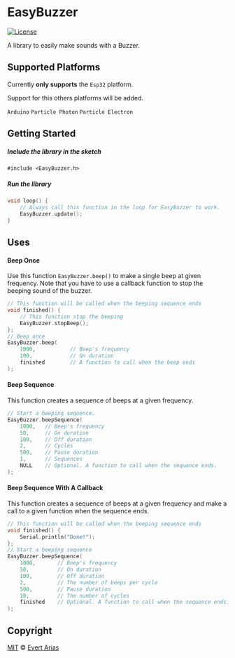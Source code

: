 # EasyBuzzer
[![License](http://img.shields.io/:license-mit-blue.svg)](http://doge.mit-license.org)

A library to easily make sounds with a Buzzer.



## Supported Platforms

Currently **only supports** the `Esp32` platform. 

Support for this others platforms will be added. 

 `Arduino`  `Particle Photon`  `Particle Electron`

## Getting Started

##### Include the library in the sketch

`#include <EasyBuzzer.h>`

##### Run the library

``` c++
void loop() {
	// Always call this function in the loop for EasyBuzzer to work.
	EasyBuzzer.update();
}
```



## Uses

#### Beep Once

Use this function `EasyBuzzer.beep()` to make a single beep at given frequency. Note that you have to use a callback function to stop the beeping sound of the buzzer.

```c++
// This function will be called when the beeping sequence ends
void finished() {
	// This function stop the beeping
	EasyBuzzer.stopBeep();
};
// Beep once
EasyBuzzer.beep(
	1000,			// Beep's frequency
	100,			// On duration
	finished		// A function to call when the beep ends
);
```


#### Beep Sequence

This function creates a sequence of beeps at a given frequency. 

```c++
// Start a beeping sequence.
EasyBuzzer.beepSequence(
	1000,	// Beep's frequency
	50,		// On duration
	100,	// Off duration
	2,		// Cycles
	500,	// Pause duration
	1,      // Sequences
	NULL	// Optional. A function to call when the sequence ends.
);
```


#### Beep Sequence With A Callback

This function creates a sequence of beeps at a given frequency and make a call to a given function when the sequence ends.

```c++
// This function will be called when the beeping sequence ends
void finished() {
	Serial.println("Done!");
};
// Start a beeping sequence
EasyBuzzer.beepSequence(
	1000,		// Beep's frequency
	50,			// On duration
	100,		// Off duration
	2,			// The number of beeps per cycle
	500,		// Pause duration
	10,			// The number of cycles
	finished	// Optional. A function to call when the sequence ends.
);
```



## Copyright

[MIT](../LICENSE.md) © [Evert Arias](https://evert.ariascode.com/about)